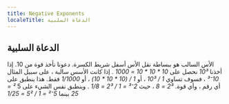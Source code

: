 ```yaml
---
title: Negative Exponents
localeTitle: الدعاة السلبية
---
```

## الدعاة السلبية

الأس السالب هو ببساطة نقل الأس أسفل شريط الكسرة. دعونا نأخذ قوة من 10. إذا أخذنا _10³_ نحصل على _10 \* 10 \* 10 = 1000_ . إذا كانت الأسس سالبة ، على سبيل المثال _10⁻³_ ، فسوف تساوي _1 / 10³_ ، أو _1 / (10 \* 10 \* 10)_ ، أو _1/1000_ فقط. هذا ينطبق على أي رقم ، وأي قوة. _2³ = 8_ ، حيث _2⁻³ = 1 / 2³ = 1/8_ . وينطبق نفس الشيء على 5 _² = 25_ بينما _5⁻² = 1 / 5² = 1/25_